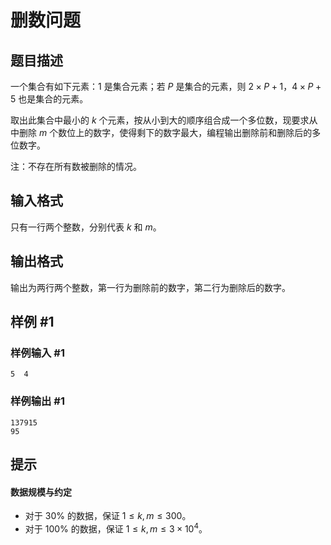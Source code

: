 # 删数问题

## 题目描述

一个集合有如下元素：$1$ 是集合元素；若 $P$ 是集合的元素，则 $2\times P+1$，$4\times P+5$ 也是集合的元素。

取出此集合中最小的 $k$ 个元素，按从小到大的顺序组合成一个多位数，现要求从中删除 $m$ 个数位上的数字，使得剩下的数字最大，编程输出删除前和删除后的多位数字。

注：不存在所有数被删除的情况。

## 输入格式

只有一行两个整数，分别代表 $k$ 和 $m$。

## 输出格式

输出为两行两个整数，第一行为删除前的数字，第二行为删除后的数字。


## 样例 #1

### 样例输入 #1
```
5  4
```

### 样例输出 #1

```
137915
95
```

## 提示

#### 数据规模与约定

- 对于 $30\%$ 的数据，保证 $1\le k,m\le300$。
- 对于 $100\%$ 的数据，保证 $1\le k,m\le3\times10^4$。

